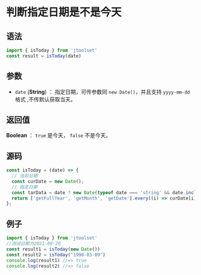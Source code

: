 
# 判断指定日期是不是今天

## 语法


```js
import { isToday } from 'jtoolset'
const result = isToday(date)
```

## 参数

- `date` (**String**) ： 指定日期，可传参数同 `new Date()`，并且支持 `yyyy-mm-dd`格式 ,不传默认获取当天。


## 返回值

**Boolean** ： `true` 是今天， `false` 不是今天。


## 源码

```js
const isToday = (date) => {
  // 当前日期
  const curDate = new Date();
  // 指定日期
  const tarData = date ? new Date(typeof date === 'string' && date.includes('-') ? date.replace(/-/g, '/') : date) : new Date();
  return ['getFullYear', 'getMonth', 'getDate'].every((i) => curDate[i]() === tarData[i]());
};
```

## 例子


```js
import { isToday } from 'jtoolset'
//测试日期为2021-09-26
const result1 = isToday(new Date())
const result2 = isToday("1998-03-09")
console.log(result1) //=> true
console.log(result2) //=> false
```